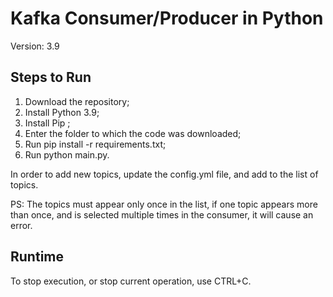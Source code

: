 # Kafka Consumer/Producer in Python #
Version: 3.9


## Steps to Run ##
1. Download the repository;
2. Install Python 3.9;
3. Install Pip ;
4. Enter the folder to which the code was downloaded;
5. Run pip install -r requirements.txt;
6. Run python main.py.


In order to add new topics, update the config.yml file, and add to the list of topics.

PS: The topics must appear only once in the list, if one topic appears more than once, and is selected multiple times in the consumer, it will cause an error.

## Runtime ##
To stop execution, or stop current operation, use CTRL+C.
